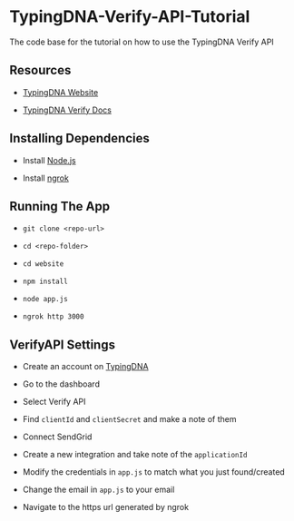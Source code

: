 # TypingDNA-Verify-API-Tutorial
The code base for the tutorial on how to use the TypingDNA Verify API

## Resources

- [TypingDNA Website](https://www.typingdna.com/)

- [TypingDNA Verify Docs](https://verify.typingdna.com/docs/)

## Installing Dependencies

- Install [Node.js](https://nodejs.org/en/)

- Install [ngrok](https://ngrok.com/)

## Running The App

- `git clone <repo-url>`

- `cd <repo-folder>`

- `cd website`

- `npm install`

- `node app.js`

- `ngrok http 3000`

## VerifyAPI Settings

- Create an account on [TypingDNA](https://www.typingdna.com/)

- Go to the dashboard

- Select Verify API

- Find `clientId` and `clientSecret` and make a note of them

- Connect SendGrid

- Create a new integration and take note of the `applicationId`

- Modify the credentials in `app.js` to match what you just found/created

- Change the email in `app.js` to your email

- Navigate to the https url generated by ngrok
